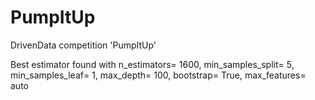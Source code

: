 # PumpItUp
DrivenData competition 'PumpItUp'


Best estimator found with
n_estimators= 1600,
min_samples_split= 5,
min_samples_leaf= 1,
max_depth= 100,
bootstrap= True,
max_features= auto